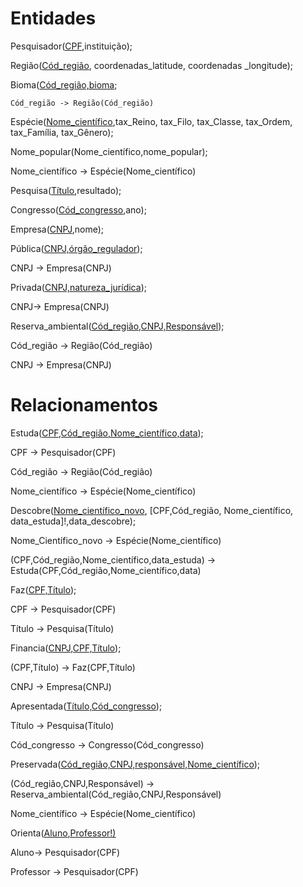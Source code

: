 # Entidades

Pesquisador(<ins>CPF</ins>,instituição);

Região(<ins>Cód_região</ins>, coordenadas_latitude, coordenadas _longitude);

Bioma(<ins>Cód_região,bioma</ins>;

    Cód_região -> Região(Cód_região)

Espécie(<ins>Nome_científico</ins>,tax_Reino, tax_Filo, tax_Classe, tax_Ordem, tax_Família, tax_Gênero);

Nome_popular(Nome_científico,nome_popular);

  Nome_científico -> Espécie(Nome_científico)

Pesquisa(<ins>Título</ins>,resultado);

Congresso(<ins>Cód_congresso</ins>,ano);

Empresa(<ins>CNPJ</ins>,nome);

Pública(<ins>CNPJ,órgão_regulador</ins>);

  CNPJ -> Empresa(CNPJ)

Privada(<ins>CNPJ,natureza_jurídica</ins>);

  CNPJ-> Empresa(CNPJ)

Reserva_ambiental(<ins>Cód_região,CNPJ,Responsável</ins>);

  Cód_região -> Região(Cód_região)

  CNPJ -> Empresa(CNPJ)


# Relacionamentos


Estuda(<ins>CPF,Cód_região,Nome_científico,data</ins>);

  CPF -> Pesquisador(CPF)

  Cód_região -> Região(Cód_região)

  Nome_científico -> Espécie(Nome_científico)

Descobre(<ins>Nome_científico_novo</ins>, [CPF,Cód_região, Nome_científico, data_estuda]!,data_descobre);

  Nome_Científico_novo -> Espécie(Nome_científico)

  (CPF,Cód_região,Nome_científico,data_estuda) -> Estuda(CPF,Cód_região,Nome_científico,data)

Faz(<ins>CPF,Título</ins>);

  CPF -> Pesquisador(CPF)

  Título -> Pesquisa(Título)

Financia(<ins>CNPJ,CPF,Título</ins>);

  (CPF,Título) -> Faz(CPF,Título)

  CNPJ -> Empresa(CNPJ)

Apresentada(<ins>Título,Cód_congresso</ins>);

  Título -> Pesquisa(Título)

  Cód_congresso -> Congresso(Cód_congresso)

Preservada(<ins>Cód_região,CNPJ,responsável,Nome_científico</ins>);

  (Cód_região,CNPJ,Responsável) -> Reserva_ambiental(Cód_região,CNPJ,Responsável)

  Nome_científico -> Espécie(Nome_científico)

Orienta(<ins>Aluno<ins>,Professor!)

  Aluno-> Pesquisador(CPF)

  Professor -> Pesquisador(CPF)
